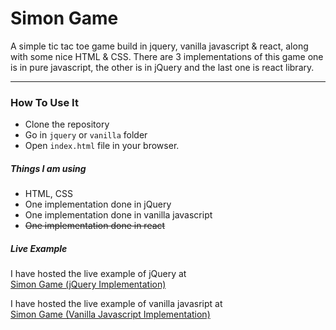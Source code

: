# Simon Game

A simple tic tac toe game build in jquery, vanilla javascript & react, along with some nice HTML & CSS.
There are 3 implementations of this game one is in pure javascript, the other is in jQuery and the last one is react library. 

<hr />

### How To Use It
* Clone the repository
* Go in `jquery` or `vanilla` folder
* Open `index.html` file in your browser.

##### Things I am using 
* HTML, CSS
* One implementation done in jQuery
* One implementation done in vanilla javascript
* <del>One implementation done in react</del>

##### Live Example

I have hosted the live example of jQuery at <br/>
[Simon Game (jQuery Implementation)](https://codepen.io/adeelibr/full/pVWbpg/)

I have hosted the live example of vanilla javasript at <br/>
[Simon Game (Vanilla Javascript Implementation)](https://codepen.io/adeelibr/full/wjrgmV/)